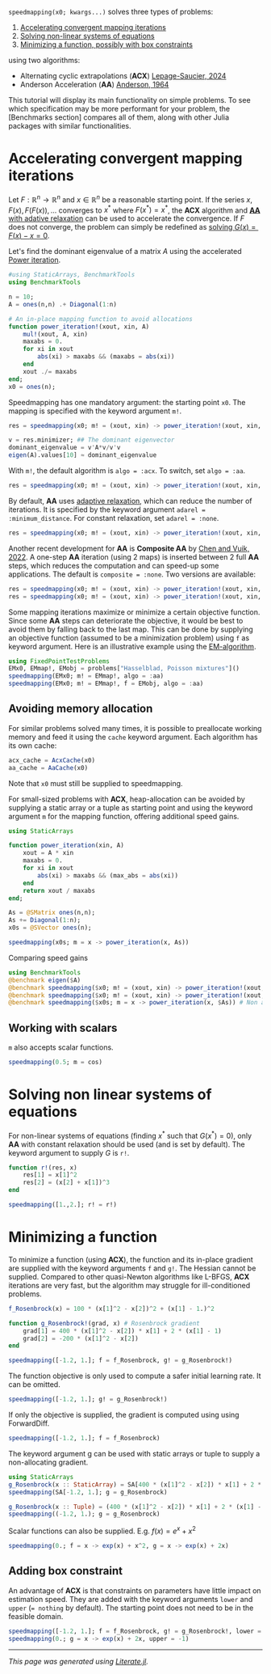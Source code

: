 `speedmapping(x0; kwargs...)`  solves three types of problems:
1. [Accelerating convergent mapping iterations](#Accelerate-convergent-mapping-iterations)
2. [Solving non-linear systems of equations](#Solve-non-linear-systems-of-equations)
3. [Minimizing a function, possibly with box constraints](#Minimize-a-function)

using two algorithms:
- Alternating cyclic extrapolations (**ACX**) [Lepage-Saucier, 2024](https://www.sciencedirect.com/science/article/abs/pii/S0377042723005514)
- Anderson Acceleration (**AA**) [Anderson, 1964](https://dl.acm.org/doi/10.1145/321296.321305)

This tutorial will display its main functionality on simple problems. To see which specification may be more performant for your problem, the [Benchmarks section] compares all of them, along with other Julia packages
with similar functionalities.

# Accelerating convergent mapping iterations

Let $F:\mathbb{R}^n\rightarrow\mathbb{R}^n$ and $x \in \mathbb{R}^n$ be a reasonable starting
point. If the series $x, F(x), F(F(x)),...$ converges to $x^*$ where $F(x^*) = x^*$, the **ACX** algorithm
and [**AA** with adative relaxation](https://arxiv.org/abs/2408.16920) can be used to accelerate the
convergence. If $F$ does not converge, the problem can simply be redefined as
[solving $G(x) = F(x) - x = 0$](#Solving-non-linear-systems-of-equations).

Let's find the dominant eigenvalue of a matrix $A$ using the accelerated [Power iteration](https://en.wikipedia.org/wiki/Power_iteration).

````julia
#using StaticArrays, BenchmarkTools
using BenchmarkTools

n = 10;
A = ones(n,n) .+ Diagonal(1:n)

# An in-place mapping function to avoid allocations
function power_iteration!(xout, xin, A)
    mul!(xout, A, xin)
    maxabs = 0.
    for xi in xout
        abs(xi) > maxabs && (maxabs = abs(xi))
    end
    xout ./= maxabs
end;
x0 = ones(n);
````

Speedmapping has one mandatory argument: the starting point ``x0``. The mapping is specified with the keyword argument ``m!``.

````julia
res = speedmapping(x0; m! = (xout, xin) -> power_iteration!(xout, xin, A))

v = res.minimizer; ## The dominant eigenvector
dominant_eigenvalue = v'A*v/v'v
eigen(A).values[10] ≈ dominant_eigenvalue
````

With `m!`, the default algorithm is `algo = :acx`. To switch, set `algo = :aa`.

````julia
res = speedmapping(x0; m! = (xout, xin) -> power_iteration!(xout, xin, A), algo = :aa)
````

By default, **AA** uses [adaptive relaxation](https://arxiv.org/abs/2408.16920), which can
reduce the number of iterations. It is specified by the keyword argument
`adarel = :minimum_distance`. For constant relaxation, set `adarel = :none`.

````julia
res = speedmapping(x0; m! = (xout, xin) -> power_iteration!(xout, xin, A), algo = :aa, adarel = :none)
````

Another recent development for **AA** is **Composite AA** by [Chen and Vuik, 2022](https://onlinelibrary.wiley.com/doi/abs/10.1002/nme.7096).
A one-step **AA** iteration (using 2 maps) is inserted between 2 full **AA** steps, which reduces
the computation and can speed-up some applications. The default is
`composite = :none`. Two versions are available:

````julia
res = speedmapping(x0; m! = (xout, xin) -> power_iteration!(xout, xin, A), algo = :aa, composite = :aa1)
res = speedmapping(x0; m! = (xout, xin) -> power_iteration!(xout, xin, A), algo = :aa, composite = :acx2)
````

Some mapping iterations maximize or minimize a certain objective function. Since some **AA** steps
can deteriorate the objective, it would be best to avoid them by falling back to the last map. This
can be done by supplying an objective function (assumed to be a minimization
problem) using `f` as keyword argument. Here is an illustrative example
using the [EM-algorithm](https://en.wikipedia.org/wiki/Expectation%E2%80%93maximization_algorithm).

````julia
using FixedPointTestProblems
EMx0, EMmap!, EMobj = problems["Hasselblad, Poisson mixtures"]()
speedmapping(EMx0; m! = EMmap!, algo = :aa)
speedmapping(EMx0; m! = EMmap!, f = EMobj, algo = :aa)
````

## Avoiding memory allocation

For similar problems solved many times, it is possible to preallocate working
memory and feed it using the `cache` keyword argument. Each algorithm has its own cache:

````julia
acx_cache = AcxCache(x0)
aa_cache = AaCache(x0)
````

Note that ``x0`` must still be supplied to speedmapping.

For small-sized problems with **ACX**, heap-allocation can be avoided by supplying a static array
or a tuple as starting point and using the keyword argument `m` for the mapping function, offering
additional speed gains.

````julia
using StaticArrays

function power_iteration(xin, A)
    xout = A * xin
    maxabs = 0.
    for xi in xout
        abs(xi) > maxabs && (max_abs = abs(xi))
    end
    return xout / maxabs
end;

As = @SMatrix ones(n,n);
As += Diagonal(1:n);
x0s = @SVector ones(n);

speedmapping(x0s; m = x -> power_iteration(x, As))
````

Comparing speed gains

````julia
using BenchmarkTools
@benchmark eigen($A)
@benchmark speedmapping($x0; m! = (xout, xin) -> power_iteration!(xout, xin, $A)) # Allocating
@benchmark speedmapping($x0; m! = (xout, xin) -> power_iteration!(xout, xin, $A), cache = $acx_cache) # Pre-allocated
@benchmark speedmapping($x0s; m = x -> power_iteration(x, $As)) # Non allocating
````

## Working with scalars

`m` also accepts scalar functions.

````julia
speedmapping(0.5; m = cos)
````

# Solving non linear systems of equations

For non-linear systems of equations (finding $x^*$ such that $G(x^*) = 0$), only **AA** with
constant relaxation should be used (and is set by default). The keyword argument to supply $G$ is
`r!`.

````julia
function r!(res, x)
	res[1] = x[1]^2
	res[2] = (x[2] + x[1])^3
end

speedmapping([1.,2.]; r! = r!)
````

# Minimizing a function

To minimize a function (using **ACX**), the function and its in-place gradient are supplied with
the keyword arguments `f` and `g!`. The Hessian cannot be supplied.
Compared to other quasi-Newton algorithms like L-BFGS, **ACX** iterations are very fast, but the
algorithm may struggle for ill-conditioned problems.

````julia
f_Rosenbrock(x) = 100 * (x[1]^2 - x[2])^2 + (x[1] - 1.)^2

function g_Rosenbrock!(grad, x) # Rosenbrock gradient
	grad[1] = 400 * (x[1]^2 - x[2]) * x[1] + 2 * (x[1] - 1)
	grad[2] = -200 * (x[1]^2 - x[2])
end

speedmapping([-1.2, 1.]; f = f_Rosenbrock, g! = g_Rosenbrock!)
````

The function objective is only used to compute a safer initial learning rate. It can be omitted.

````julia
speedmapping([-1.2, 1.]; g! = g_Rosenbrock!)
````

If only the objective is supplied, the gradient is computed using using ForwardDiff.

````julia
speedmapping([-1.2, 1.]; f = f_Rosenbrock)
````

The keyword argument g can be used with static arrays or tuple to supply a non-allocating gradient.

````julia
using StaticArrays
g_Rosenbrock(x :: StaticArray) = SA[400 * (x[1]^2 - x[2]) * x[1] + 2 * (x[1] - 1), -200 * (x[1]^2 - x[2])]
speedmapping(SA[-1.2, 1.]; g = g_Rosenbrock)

g_Rosenbrock(x :: Tuple) = (400 * (x[1]^2 - x[2]) * x[1] + 2 * (x[1] - 1), -200 * (x[1]^2 - x[2]))
speedmapping((-1.2, 1.); g = g_Rosenbrock)
````

Scalar functions can also be supplied. E.g. $f(x) = e^x + x^2$

````julia
speedmapping(0.; f = x -> exp(x) + x^2, g = x -> exp(x) + 2x)
````

## Adding box constraint

An advantage of **ACX** is that constraints on parameters have little impact on estimation speed.
They are added with the keyword arguments `lower` and `upper` (`= nothing` by default). The
starting point does not need to be in the feasible domain.

````julia
speedmapping([-1.2, 1.]; f = f_Rosenbrock, g! = g_Rosenbrock!, lower = [2, -Inf])
speedmapping(0.; g = x -> exp(x) + 2x, upper = -1)
````

---

*This page was generated using [Literate.jl](https://github.com/fredrikekre/Literate.jl).*

